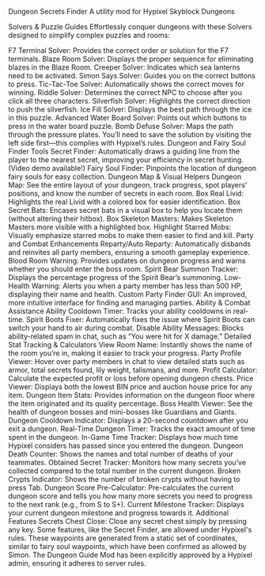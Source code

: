 Dungeon Secrets Finder
A utility mod for Hypixel Skyblock Dungeons

Solvers & Puzzle Guides
Effortlessly conquer dungeons with these Solvers designed to simplify complex puzzles and rooms:

F7 Terminal Solver: Provides the correct order or solution for the F7 terminals.
Blaze Room Solver: Displays the proper sequence for eliminating blazes in the Blaze Room.
Creeper Solver: Indicates which sea lanterns need to be activated.
Simon Says Solver: Guides you on the correct buttons to press.
Tic-Tac-Toe Solver: Automatically shows the correct moves for winning.
Riddle Solver: Determines the correct NPC to choose after you click all three characters.
Silverfish Solver: Highlights the correct direction to push the silverfish.
Ice Fill Solver: Displays the best path through the ice in this puzzle.
Advanced Water Board Solver: Points out which buttons to press in the water board puzzle.
Bomb Defuse Solver: Maps the path through the pressure plates. You’ll need to save the solution by visiting the left side first—this complies with Hypixel’s rules.
Dungeon and Fairy Soul Finder Tools
Secret Finder: Automatically draws a guiding line from the player to the nearest secret, improving your efficiency in secret hunting. (Video demo available!)
Fairy Soul Finder: Pinpoints the location of dungeon fairy souls for easy collection.
Dungeon Map & Visual Helpers
Dungeon Map: See the entire layout of your dungeon, track progress, spot players’ positions, and know the number of secrets in each room.
Box Real Livid: Highlights the real Livid with a colored box for easier identification.
Box Secret Bats: Encases secret bats in a visual box to help you locate them (without altering their hitbox).
Box Skeleton Masters: Makes Skeleton Masters more visible with a highlighted box.
Highlight Starred Mobs: Visually emphasize starred mobs to make them easier to find and kill.
Party and Combat Enhancements
Reparty/Auto Reparty: Automatically disbands and reinvites all party members, ensuring a smooth gameplay experience.
Blood Room Warning: Provides updates on dungeon progress and warns whether you should enter the boss room.
Spirit Bear Summon Tracker: Displays the percentage progress of the Spirit Bear’s summoning.
Low-Health Warning: Alerts you when a party member has less than 500 HP, displaying their name and health.
Custom Party Finder GUI: An improved, more intuitive interface for finding and managing parties.
Ability & Combat Assistance
Ability Cooldown Timer: Tracks your ability cooldowns in real-time.
Spirit Boots Fixer: Automatically fixes the issue where Spirit Boots can switch your hand to air during combat.
Disable Ability Messages: Blocks ability-related spam in chat, such as “You were hit for X damage.”
Detailed Stat Tracking & Calculators
View Room Name: Instantly shows the name of the room you’re in, making it easier to track your progress.
Party Profile Viewer: Hover over party members in chat to view detailed stats such as armor, total secrets found, lily weight, talismans, and more.
Profit Calculator: Calculate the expected profit or loss before opening dungeon chests.
Price Viewer: Displays both the lowest BIN price and auction house price for any item.
Dungeon Item Stats: Provides information on the dungeon floor where the item originated and its quality percentage.
Boss Health Viewer: See the health of dungeon bosses and mini-bosses like Guardians and Giants.
Dungeon Cooldown Indicator: Displays a 20-second countdown after you exit a dungeon.
Real-Time Dungeon Timer: Tracks the exact amount of time spent in the dungeon.
In-Game Time Tracker: Displays how much time Hypixel considers has passed since you entered the dungeon.
Dungeon Death Counter: Shows the names and total number of deaths of your teammates.
Obtained Secret Tracker: Monitors how many secrets you’ve collected compared to the total number in the current dungeon.
Broken Crypts Indicator: Shows the number of broken crypts without having to press Tab.
Dungeon Score Pre-Calculator: Pre-calculates the current dungeon score and tells you how many more secrets you need to progress to the next rank (e.g., from S to S+).
Current Milestone Tracker: Displays your current dungeon milestone and progress towards it.
Additional Features
Secrets Chest Close: Close any secret chest simply by pressing any key.
Some features, like the Secret Finder, are allowed under Hypixel's rules. These waypoints are generated from a static set of coordinates, similar to fairy soul waypoints, which have been confirmed as allowed by Simon. The Dungeon Guide Mod has been explicitly approved by a Hypixel admin, ensuring it adheres to server rules.

